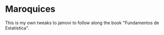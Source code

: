 # Maroquices
This is my own tweaks to jamovi to follow along the book "Fundamentos de Estatística".
 
